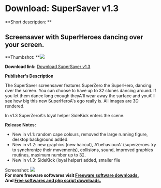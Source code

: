 # Download: SuperSaver v1.3

**Short description: **

## Screensaver with SuperHeroes dancing over your screen.

  
**Thumbshot: **![](http://www.freewarefiles.com/screenshot/supersaver_md.gif)   
  
**Download link:** [Download SuperSaver v1.3](http://freesoftwares.boysofts.com/SuperSaver-V_program_1613.html)  
  

**Publisher's Description**  
  

The SuperSaver screensaver features SuperZero the SuperHero, dancing over the
screen. You can choose to have up to 32 clones dancing around. If you let them
dance long enough theyA'll wear away the surface and youA'll see how big this
new SuperHeroA's ego really is. All images are 3D rendered.

In v1.3 SuperZeroA's loyal helper SideKick enters the scene.

**Release Notes:**

  * New in v1.1: random cape colours, removed the large running figure, desktop background added. 
  * New in v1.2: new graphics (new haircut), A'behaviourA' (superzeroes try to synchronize their movements), collisions, sound, improved graphics routines, maximum number up to 32. 
  * New in v1.3: SideKick (loyal helper) added, smaller file 

  
  
Screenshot: ![](http://www.freewarefiles.com/screenshot/supersaver.gif)  
**For more freeware softwares visit [Freeware software downloads.](http://freesoftwares.boysofts.com/)**   
**And [Free softwares and php script downloads.](http://www.boysofts.com/)**

